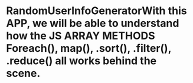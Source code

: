 # RandomUserInfoGeneratorWith this APP, we will be able to understand  how the JS ARRAY METHODS Foreach(), map(), .sort(), .filter(), .reduce() all works behind the scene.